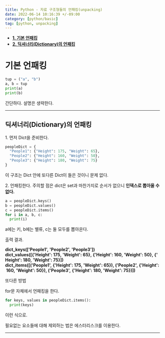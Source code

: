 ```yaml
---
title: Python - 자료 구조형들의 언패킹(unpacking)
date: 2022-06-14 10:16:39 +/-09:00
category: [python/basic]
tag: [python, unpacking]
---
```


- [**1. 기본 언패킹**](#기본-언패킹)
- [**2. 딕셔너리(Dictionary)의 언패킹**](#딕셔너리dictionary의-언패킹)

# **기본 언패킹**
```python
tup = ("a", "b")
a, b = tup
print(a)
print(b)
```

간단하다. 설명은 생략한다.

---

## **딕셔너리(Dictionary)의 언패킹**
1\. 먼저 Dict을 준비한다.
```python
peopleDict = {
  "People1": {"Height": 175, "Weight": 65},
  "People2": {"Height": 160, "Weight": 50},
  "People3": {"Height": 180, "Weight": 75}
}
```
이 구조는 Dict 안에 또다른 Dict이 들은 것이니 문제 없다.

2\. 언패킹한다. 주의할 점은 dict은 set과 마찬가지로 순서가 없으니 **인덱스로 뽑아올 수 없다.**

```python
a = peopleDict.keys()
b = peopleDict.values()
c = peopleDict.items()
for i in a, b, c:
  print(i)
```
a에는 키, b에는 밸류, c는 둘 모두를 뽑아온다.

출력 결과.

**dict\_keys(['People1', 'People2', 'People3'])**
**dict\_values([{'Height': 175, 'Weight': 65}, {'Height': 160, 'Weight': 50}, {'Height': 180, 'Weight': 75}])**
**dict\_items([('People1', {'Height': 175, 'Weight': 65}), ('People2', {'Height': 160, 'Weight': 50}), ('People3',**
**{'Height': 180, 'Weight': 75})])**



또다른 방법

for문 자체에서 언패킹을 한다.
```python
for keys, values in peopleDict.items():
  print(keys)
```
이런 식으로.

필요없는 요소들에 대해 제외하는 법은 에스터리스크를 이용한다.

---